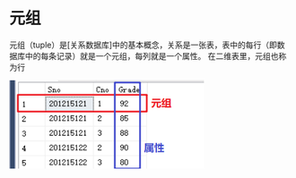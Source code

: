 # 元组

元组（tuple）是[关系数据库]中的基本概念，关系是一张表，表中的每行（即数据库中的每条记录）就是一个元组，每列就是一个属性。 在二维表里，元组也称为行

![image-20191221171854551](相关定义.assets/image-20191221171854551.png)

